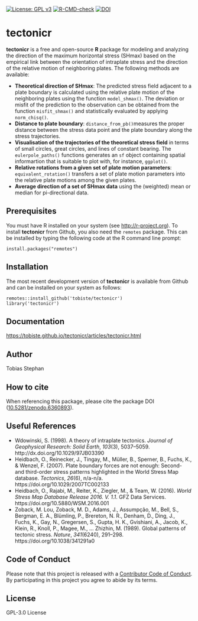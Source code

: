 <!-- badges: start -->
[![License: GPL v3](https://img.shields.io/badge/License-GPL%20v3-blue.svg)](http://www.gnu.org/licenses/gpl-3.0)
[![R-CMD-check](https://github.com/tobiste/tectonicr/workflows/R-CMD-check/badge.svg)](https://github.com/tobiste/tectonicr/actions)
[![DOI](https://zenodo.org/badge/DOI/10.5281/zenodo.6360893.svg)](https://doi.org/10.5281/zenodo.6360893)
<!-- badges: end -->

# tectonicr

**tectonicr** is a free and open-source **R** package for modeling and analyzing the direction of the maximum horizontal stress (SHmax) based on the empirical link between the orientation of intraplate stress and the direction of the relative motion of neighboring plates. The following methods are available:

- **Theoretical direction of SHmax**: The predicted stress field adjacent to a plate boundary is calculated using the relative plate motion of the  neighboring plates using the function `model_shmax()`. The deviation or misfit of the prediction to the observation can be obtained from the function `misfit_shmax()` and statistically evaluated by applying `norm_chisq()`.
- **Distance to plate boundary**: `distance_from_pb()`measures the proper distance between the stress data point and the plate boundary along the stress trajectories.
- **Visualisation of the trajectories of the theoretical stress field** in terms of small circles, great circles, and lines of constant bearing. The `eulerpole_paths()` functions generates an  `sf` object containing spatial informartion that is suitable to plot with, for instance, `ggplot()`. 
- **Relative rotations from a given set of plate motion parameters**: `equivalent_rotation()` transfers a set of plate motion parameters into the relative plate motions among the given plates. 
- **Average direction of a set of SHmax data** using the (weighted) mean or median for pi-directional data.

## Prerequisites

You must have R installed on your system (see http://r-project.org). To install **tectonicr** from Github, you also need the `remotes` package. This can be installed by typing the following code at the R command line prompt:

```
install.packages("remotes")
```

## Installation

The most recent development version of **tectonicr** is available from Github and can be installed on your system as follows:

```
remotes::install_github('tobiste/tectonicr')
library('tectonicr')
```

## Documentation
https://tobiste.github.io/tectonicr/articles/tectonicr.html

## Author
Tobias Stephan

## How to cite
When referencing this package, please cite the package DOI ([10.5281/zenodo.6360893](https://doi.org/10.5281/zenodo.6360893)).


## Useful References
- <div class="csl-entry">Wdowinski, S. (1998). A theory of intraplate tectonics. <i>Journal of Geophysical Research: Solid Earth</i>, <i>103</i>(3), 5037–5059. http://dx.doi.org/10.1029/97JB03390</div>

- <div class="csl-entry">Heidbach, O., Reinecker, J., Tingay, M., Müller, B., Sperner, B., Fuchs, K., &#38; Wenzel, F. (2007). Plate boundary forces are not enough: Second- and third-order stress patterns highlighted in the World Stress Map database. <i>Tectonics</i>, <i>26</i>(6), n/a-n/a. https://doi.org/10.1029/2007TC002133</div>

- <div class="csl-entry">Heidbach, O., Rajabi, M., Reiter, K., Ziegler, M., &#38; Team, W. (2016). <i>World Stress Map Database Release 2016. V. 1.1</i>. GFZ Data Services. https://doi.org/10.5880/WSM.2016.001</div>

- <div class="csl-entry">Zoback, M. Lou, Zoback, M. D., Adams, J., Assumpção, M., Bell, S., Bergman, E. A., Blümling, P., Brereton, N. R., Denham, D., Ding, J., Fuchs, K., Gay, N., Gregersen, S., Gupta, H. K., Gvishiani, A., Jacob, K., Klein, R., Knoll, P., Magee, M., … Zhizhin, M. (1989). Global patterns of tectonic stress. <i>Nature</i>, <i>341</i>(6240), 291–298. https://doi.org/10.1038/341291a0</div>

## Code of Conduct

Please note that this project is released with a [Contributor Code of Conduct](CODE_OF_CONDUCT.md). By participating in this project you agree to abide by its terms.

## License
GPL-3.0 License
